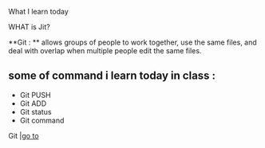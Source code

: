 What I learn today

WHAT is Jit?

**Git : ** allows groups of people to work together, use the same files, and deal with overlap when multiple people edit the same files.


## some of command i learn today in class : 

* Git PUSH
* Git ADD
* Git status
* Git command

Git |[go to](https://asemzedan1.github.io/reading-note/git)